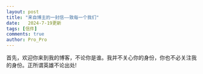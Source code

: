 ```yaml
---
layout: post
title: "来自博主的一封信——致每一个我们"
date:   2024-7-19更新
tags: [信件]
comments: true
author: Pro_Pro
---
```


首先，欢迎你来到我的博客，不论你是谁。我并不关心你的身份，你也不必关注我的身份。正所谓英雄不论出处!
<!-- more -->
